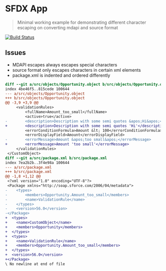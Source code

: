 # SFDX App

> Minimal working example for demonstrating different character escaping on converting mdapi and source format

[![Build Status](https://travis-ci.org/amtrack/mwe-character-escaping-between-mdapi-and-source.svg?branch=master)](https://travis-ci.org/amtrack/mwe-character-escaping-between-mdapi-and-source)

## Issues

  - MDAPI escapes always escapes special characters
  - source format only escapes characters in certain xml elements
  - package.xml is indented and ordered differently

```diff
diff --git a/src/objects/Opportunity.object b/src/objects/Opportunity.object
index 4be46f5..815cede 100644
--- a/src/objects/Opportunity.object
+++ b/src/objects/Opportunity.object
@@ -3,9 +3,9 @@
     <validationRules>
         <fullName>Amount_too_small</fullName>
         <active>true</active>
-        <description>Description with some semi quotes &apos;Hi&apos;</description>
+        <description>Description with some semi quotes 'Hi'</description>
         <errorConditionFormula>Amount &lt; 100</errorConditionFormula>
         <errorDisplayField>Amount</errorDisplayField>
-        <errorMessage>Amount &apos;too small&apos;</errorMessage>
+        <errorMessage>Amount 'too small'</errorMessage>
     </validationRules>
 </CustomObject>
diff --git a/src/package.xml b/src/package.xml
index 7ea2b2b..3f4e98a 100644
--- a/src/package.xml
+++ b/src/package.xml
@@ -1,8 +1,12 @@
 <?xml version="1.0" encoding="UTF-8"?>
 <Package xmlns="http://soap.sforce.com/2006/04/metadata">
-    <types>
-        <members>Opportunity.Amount_too_small</members>
-        <name>ValidationRule</name>
-    </types>
-    <version>56.0</version>
-</Package>
+  <types>
+    <name>CustomObject</name>
+    <members>Opportunity</members>
+  </types>
+  <types>
+    <name>ValidationRule</name>
+    <members>Opportunity.Amount_too_small</members>
+  </types>
+  <version>56.0</version>
+</Package>
\ No newline at end of file
```
